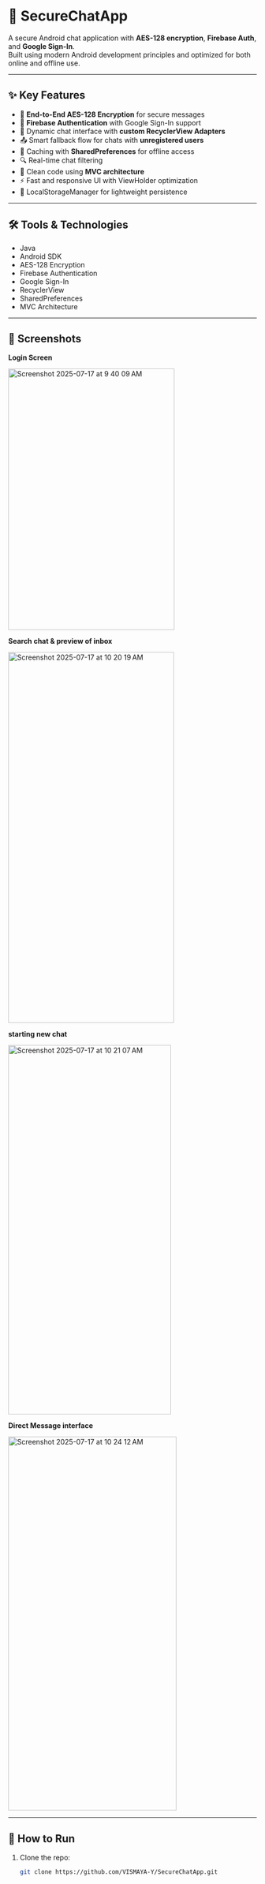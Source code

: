 # 📱 SecureChatApp

A secure Android chat application with **AES-128 encryption**, **Firebase Auth**, and **Google Sign-In**.  
Built using modern Android development principles and optimized for both online and offline use.

---

## ✨ Key Features

- 🔐 **End-to-End AES-128 Encryption** for secure messages
- 🔐 **Firebase Authentication** with Google Sign-In support
- 📩 Dynamic chat interface with **custom RecyclerView Adapters**
- 📤 Smart fallback flow for chats with **unregistered users**
- 🧠 Caching with **SharedPreferences** for offline access
- 🔍 Real-time chat filtering
- 🧱 Clean code using **MVC architecture**
- ⚡ Fast and responsive UI with ViewHolder optimization
- 💾 LocalStorageManager for lightweight persistence

---

## 🛠️ Tools & Technologies

- Java
- Android SDK
- AES-128 Encryption
- Firebase Authentication
- Google Sign-In
- RecyclerView
- SharedPreferences
- MVC Architecture

---

## 📸 Screenshots
**Login Screen**

<img width="337" height="530" alt="Screenshot 2025-07-17 at 9 40 09 AM" src="https://github.com/user-attachments/assets/23b081b6-8f94-4650-b578-cef04b280422" />


**Search chat & preview of inbox**

<img width="336" height="752" alt="Screenshot 2025-07-17 at 10 20 19 AM" src="https://github.com/user-attachments/assets/2cacfbdf-593f-4747-83b7-cbaa6f86066b" />


**starting new chat**

<img width="330" height="749" alt="Screenshot 2025-07-17 at 10 21 07 AM" src="https://github.com/user-attachments/assets/4ef7a0dc-bb22-4dd5-9032-13d7be06bcaa" />


**Direct Message interface**

<img width="341" height="758" alt="Screenshot 2025-07-17 at 10 24 12 AM" src="https://github.com/user-attachments/assets/e149e71c-fe30-4a12-8148-580bf3d61431" />

---

## 🚀 How to Run

1. Clone the repo:
   ```bash
   git clone https://github.com/VISMAYA-Y/SecureChatApp.git
